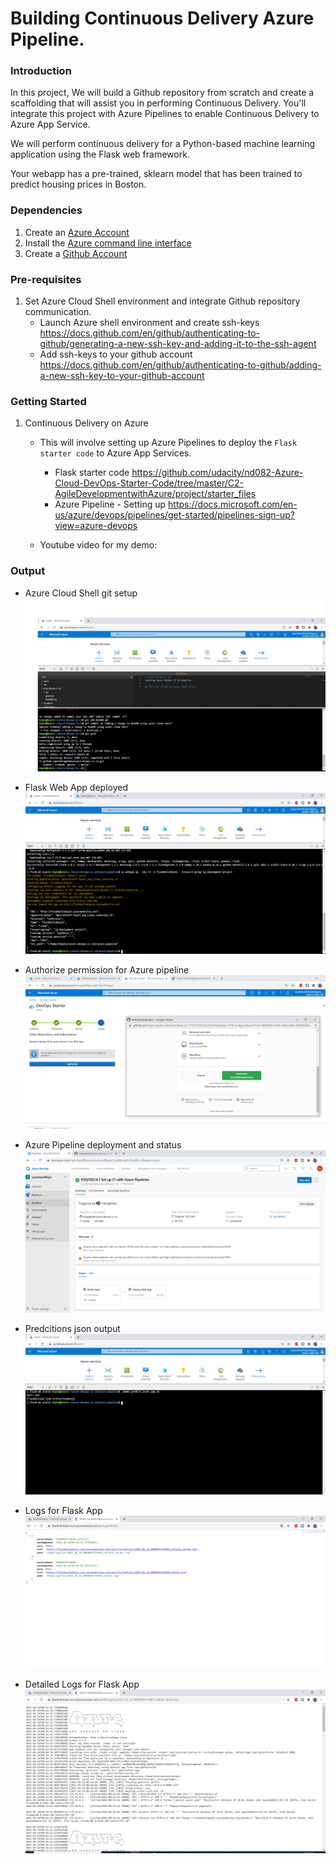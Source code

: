 # Building Continuous Delivery Azure Pipeline.

### Introduction
In this project, We will build a Github repository from scratch and create a scaffolding that will assist you in performing Continuous Delivery. You'll integrate this project with Azure Pipelines to enable Continuous Delivery to Azure App Service.

We will perform continuous delivery for a Python-based machine learning application using the Flask web framework.

Your webapp has a pre-trained, sklearn model that has been trained to predict housing prices in Boston.

### Dependencies
1. Create an [Azure Account](https://portal.azure.com) 
2. Install the [Azure command line interface](https://docs.microsoft.com/en-us/cli/azure/install-azure-cli?view=azure-cli-latest)
3. Create a [Github Account](https://www.github.com)

### Pre-requisites
1. Set Azure Cloud Shell environment and integrate Github repository communication.
    - Launch Azure shell environment and create ssh-keys
        https://docs.github.com/en/github/authenticating-to-github/generating-a-new-ssh-key-and-adding-it-to-the-ssh-agent
    - Add ssh-keys to your github account
        https://docs.github.com/en/github/authenticating-to-github/adding-a-new-ssh-key-to-your-github-account

### Getting Started
1. Continuous Delivery on Azure
    - This will involve setting up Azure Pipelines to deploy the `Flask starter code` to Azure App Services.
        - Flask starter code 
            https://github.com/udacity/nd082-Azure-Cloud-DevOps-Starter-Code/tree/master/C2-AgileDevelopmentwithAzure/project/starter_files
        - Azure Pipeline - Setting up
            https://docs.microsoft.com/en-us/azure/devops/pipelines/get-started/pipelines-sign-up?view=azure-devops

    - Youtube video for my demo:

### Output

- Azure Cloud Shell git setup
![screenshot - Azure policy Tag creation](./output_images/1.azure-cloud-shell-git-setup-and-modify-files.png?raw=true)

- Flask Web App deployed
![screenshot - Flask Web App deployed](./output_images/4.web-app-deployed.png?raw=true)

- Authorize permission for Azure pipeline
![screenshot - Authorize permission for Azure pipeline](./output_images/5.authorize-permissions.png?raw=true)

- Azure Pipeline deployment and status
![screenshot - Azure Pipeline deployment and status](./output_images/6.azure-pipeline-deployment-and-status.png?raw=true)

- Predcitions json output
![screenshot - Predcitions json output](./output_images/7.prediction-json-output.png?raw=true)

- Logs for Flask App
![screenshot - Logs for Flask App](./output_images/8.logs-for-running-application.png?raw=true)

- Detailed Logs for Flask App
![screenshot - Detailed Logs for Flask App](./output_images/9.logs-for-running-application.png?raw=true)
